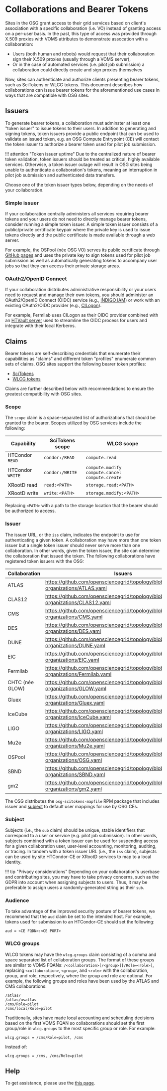 Collaborations and Bearer Tokens
================================

Sites in the OSG grant access to their grid services based on client's association with a specific collaboration
(i.e. VO) instead of granting access on a per-user basis.
In the past, this type of access was provided through X.509 proxies with VOMS attributes to demonstrate assocation with
a collaboration:

-   Users (both human and robots) would request that their collaboration sign their X.509 proxies
    (usually through a VOMS server),
-   Or in the case of automated services (i.e. pilot job submission) a collaboration could directly create and sign
    proxies themselves

Now, sites can authenticate and authorize clients presenting bearer tokens, such as SciTokens or WLCG tokens.
This document describes how collaborations can issue bearer tokens for the aforementioned use cases in ways that are
compatible with OSG sites.

Issuers
-------

To generate bearer tokens, a collaboration must adminster at least one "token issuer" to issue tokens to their users.
In addition to generating and signing tokens, token issuers provide a public endpoint that can be used to validate an
issued token,
e.g. an OSG Compute Entrypoint (CE) will contact the token issuer to authorize a bearer token used for pilot job
submission.

!!! attention "Token issuer uptime"
    Due to the centralized nature of bearer token validation, token issuers should be treated as critical, highly
    available services.
    Otherwise, a token issuer outage will result in OSG sites being unable to authenticate a collaboration's tokens,
    meaning an interruption in pilot job submission and authenticated data transfers.

Choose one of the token issuer types below, depending on the needs of your collaboration.

### Simple issuer ###

If your collaboration centrally administers all services requiring bearer tokens and your users do not need to directly
manage bearer tokens, consider running a simple token issuer.
A simple token issuer consists of a public/private certificate keypair where the private key is used to issue tokens
directly and the public certificate is made available through a web server.

For example, the OSPool (née OSG VO) serves its public certificate through
[GitHub pages](https://github.com/scitokens/osg-connect/) and uses the private key to sign tokens used for pilot job
submission as well as automatically generating tokens to accompany user jobs so that they can access their private
storage areas.

### OAuth2/OpenID Connect ###

If your collaboration distributes administrative responsibility or your users need to request and manage their own
tokens,
you should administer an OAuth2/OpenID Connect (OIDC) service (e.g., [INDIGO IAM](https://indigo-iam.github.io/v/v1.7.2/))
or work with an existing OAuth2/OIDC provider (e.g., [CILogon](https://www.cilogon.org/subscribe)).

For example, Fermilab uses CILogon as their OIDC provider combined with an
[HTVault server](https://github.com/fermitools/htvault-config) used to streamline the OIDC process for users and
integrate with their local Kerberos.

Claims
------

Bearer tokens are self-describing credentials that enumerate their capabilities as "claims" and different token
"profiles" enumerate common sets of claims.
OSG sites support the following bearer token profiles:

-   [SciTokens](https://scitokens.org/technical_docs/Claims)
-   [WLCG tokens](https://github.com/WLCG-AuthZ-WG/common-jwt-profile/blob/master/profile.md)

Claims are further described below with recommendations to ensure the greatest compatibility with OSG sites.

### Scope ###

The `scope` claim is a space-separated list of authorizations that should be granted to the bearer.
Scopes utilized by OSG services include the following:

| **Capability**   | **SciTokens scope** | **WLCG scope**                                 |
|------------------|---------------------|------------------------------------------------|
| HTCondor `READ`  | `condor:/READ`      | `compute.read`                                 |
| HTCondor `WRITE` | `condor:/WRITE`     | `compute.modify compute.cancel compute.create` |
| XRootD read      | `read:<PATH>`       | `storage.read:<PATH>`                          |
| XRootD write     | `write:<PATH>`      | `storage.modify:<PATH>`                        |

Replacing `<PATH>` with a path to the storage location that the bearer should be authorized to access.

### Issuer ###

The issuer URL, or the `iss` claim, indicates the endpoint to use for authenticating a given token.
A collaboration may have more than one token issuer but a single token issuer should never serve more than one
collaboration.
In other words, given the token issuer, the site can determine the collaboration that issued the token.
The following collaborations have registered token issuers with the OSG:

| **Collaboration** | **Issuers**                                                                                   |   |
|-------------------|-----------------------------------------------------------------------------------------------|---|
| ATLAS             | <https://github.com/opensciencegrid/topology/blob/master/virtual-organizations/ATLAS.yaml>    |   |
| CLAS12            | <https://github.com/opensciencegrid/topology/blob/master/virtual-organizations/CLAS12.yaml>   |   |
| CMS               | <https://github.com/opensciencegrid/topology/blob/master/virtual-organizations/CMS.yaml>      |   |
| DES               | <https://github.com/opensciencegrid/topology/blob/master/virtual-organizations/DES.yaml>      |   |
| DUNE              | <https://github.com/opensciencegrid/topology/blob/master/virtual-organizations/DUNE.yaml>     |   |
| EIC               | <https://github.com/opensciencegrid/topology/blob/master/virtual-organizations/EIC.yaml>      |   |
| Fermilab          | <https://github.com/opensciencegrid/topology/blob/master/virtual-organizations/Fermilab.yaml> |   |
| CHTC (née GLOW)   | <https://github.com/opensciencegrid/topology/blob/master/virtual-organizations/GLOW.yaml>     |   |
| Gluex             | <https://github.com/opensciencegrid/topology/blob/master/virtual-organizations/Gluex.yaml>    |   |
| IceCube           | <https://github.com/opensciencegrid/topology/blob/master/virtual-organizations/IceCube.yaml>  |   |
| LIGO              | <https://github.com/opensciencegrid/topology/blob/master/virtual-organizations/LIGO.yaml>     |   |
| Mu2e              | <https://github.com/opensciencegrid/topology/blob/master/virtual-organizations/Mu2e.yaml>     |   |
| OSPool            | <https://github.com/opensciencegrid/topology/blob/master/virtual-organizations/OSG.yaml>      |   |
| SBND              | <https://github.com/opensciencegrid/topology/blob/master/virtual-organizations/SBND.yaml>     |   |
| gm2               | <https://github.com/opensciencegrid/topology/blob/master/virtual-organizations/gm2.yaml>      |   |

The OSG distributes the `osg-scitokens-mapfile` RPM package that includes issuer and [subject](#subject) to default user
mappings for use by OSG CEs.

### Subject ###

Subjects (i.e., the `sub` claim) should be unique, stable identifiers that correspond to a user or service
(e.g. pilot job submission).
In other words, subjects combined with a token issuer can be used for suspending access for a given collaboration user,
user-level accounting, monitoring, auditing, or tracing.
In tandem with a token issuer URL (i.e., the `iss` claim), subjects can be used by site HTCondor-CE or XRootD services
to map to a local identity.

!!! tip "Privacy considerations"
    Depending on your collaboration's userbase and contributing sites, you may have to take privacy concerns, such as
    the GDPR into account when assigning subjects to users.
    Thus, it may be preferable to assign users a randomly-generated string as their `sub`.

### Audience ###

To take advantage of the improved security posture of bearer tokens, we recommend that the `aud` claim be set to the
intended host.
For example, tokens used for submission to an HTCondor-CE should set the following:

```
aud = <CE FQDN>:<CE PORT>
```

### WLCG groups ###

WLCG tokens may have the `wlcg.groups` claim consisting of a comma and space separated list of collaboration groups.
The format of these groups are similar to VOMS FQANs: `/<collaboration>[/<group>][/Role=<role>]`,
replacing `<collaboration>`, `<group>`, and `<role>` with the collaboration, group, and role, respectively, where the
group and role are optional.
For example, the following groups and roles have been used by the ATLAS and CMS collaborations:

```
/atlas/
/atlas/usatlas
/cms/Role=pilot
/cms/local/Role=pilot
```

Traditionally, sites have made local accounting and scheduling decisions based on the first VOMS FQAN so collaborations
should set the first group/role in `wlcg.groups` to the most specific group or role.
For example:

```
wlcg.groups = /cms/Role=pilot, /cms
```

Instead of:

```
wlcg.groups = /cms, /cms/Role=pilot
```

Help
----

To get assistance, please use the [this page](https://osg-htc.org/docs/common/help/).

